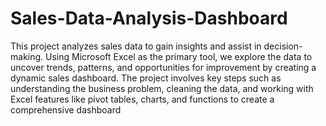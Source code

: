 # Sales-Data-Analysis-Dashboard
This project analyzes sales data to gain insights and assist in decision-making. Using Microsoft Excel as the primary tool, we explore the data to uncover trends, patterns, and opportunities for improvement by creating a dynamic sales dashboard. The project involves key steps such as understanding the business problem, cleaning the data, and working with Excel features like pivot tables, charts, and functions to create a comprehensive dashboard
